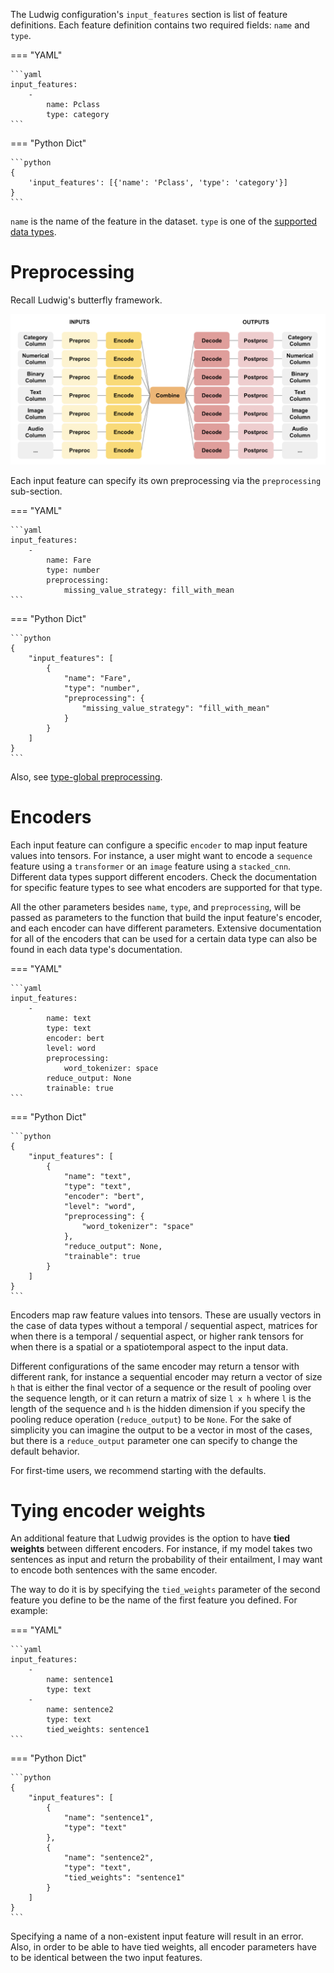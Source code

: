 The Ludwig configuration's `input_features` section is list of feature definitions. Each feature definition contains two
required fields: `name` and `type`.

=== "YAML"

    ```yaml
    input_features:
        -
            name: Pclass
            type: category
    ```

=== "Python Dict"

    ```python
    {
        'input_features': [{'name': 'Pclass', 'type': 'category'}]
    }
    ```

`name` is the name of the feature in the dataset. `type` is one of the
[supported data types](../supported_data_types).

# Preprocessing

Recall Ludwig's butterfly framework.

![img](../../images/ecd.png)

Each input feature can specify its own preprocessing via the `preprocessing` sub-section.

=== "YAML"

    ```yaml
    input_features:
        -
            name: Fare
            type: number
            preprocessing:
                missing_value_strategy: fill_with_mean
    ```

=== "Python Dict"

    ```python
    {
        "input_features": [
            {
                "name": "Fare",
                "type": "number",
                "preprocessing": {
                    "missing_value_strategy": "fill_with_mean"
                }
            }
        ]
    }
    ```

Also, see [type-global preprocessing](../preprocessing.md).

# Encoders

Each input feature can configure a specific `encoder` to map input feature values into tensors. For instance, a user
might want to encode a `sequence` feature using a `transformer` or an `image` feature using a `stacked_cnn`. Different
data types support different encoders. Check the documentation for specific feature types to see what encoders are
supported for that type.

All the other parameters besides `name`, `type`, and `preprocessing`, will be passed as parameters to the function that
build the input feature's encoder, and each encoder can have different parameters. Extensive documentation for all of
the encoders that can be used for a certain data type can also be found in each data type's documentation.

=== "YAML"

    ```yaml
    input_features:
        -
            name: text
            type: text
            encoder: bert
            level: word
            preprocessing:
                word_tokenizer: space
            reduce_output: None
            trainable: true
    ```

=== "Python Dict"

    ```python
    {
        "input_features": [
            {
                "name": "text",
                "type": "text",
                "encoder": "bert",
                "level": "word",
                "preprocessing": {
                    "word_tokenizer": "space"
                },
                "reduce_output": None,
                "trainable": true
            }
        ]
    }
    ```

Encoders map raw feature values into tensors. These are usually vectors in the case of data types without a temporal /
sequential aspect, matrices for when there is a temporal / sequential aspect, or higher rank tensors for when there is a
spatial or a spatiotemporal aspect to the input data.

Different configurations of the same encoder may return a tensor with different rank, for instance a sequential encoder
may return a vector of size `h` that is either the final vector of a sequence or the result of pooling over the sequence
length, or it can return a matrix of size `l x h` where `l` is the length of the sequence and `h` is the hidden
dimension if you specify the pooling reduce operation (`reduce_output`) to be `None`.  For the sake of simplicity you
can imagine the output to be a vector in most of the cases, but there is a `reduce_output` parameter one can specify to
change the default behavior.

For first-time users, we recommend starting with the defaults.

# Tying encoder weights

An additional feature that Ludwig provides is the option to have **tied weights** between different encoders.
For instance, if my model takes two sentences as input and return the probability of their entailment, I may want to
encode both sentences with the same encoder.

The way to do it is by specifying the `tied_weights` parameter of the second feature you define to be the name of the
first feature you defined. For example:

=== "YAML"

    ```yaml
    input_features:
        -
            name: sentence1
            type: text
        -
            name: sentence2
            type: text
            tied_weights: sentence1
    ```

=== "Python Dict"

    ```python
    {
        "input_features": [
            {
                "name": "sentence1",
                "type": "text"
            },
            {
                "name": "sentence2",
                "type": "text",
                "tied_weights": "sentence1"
            }
        ]
    }
    ```

Specifying a name of a non-existent input feature will result in an error. Also, in order to be able to have tied
weights, all encoder parameters have to be identical between the two input features.

